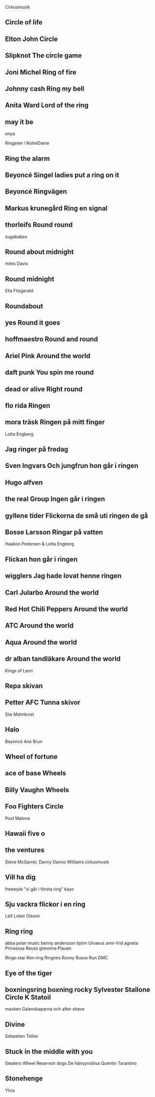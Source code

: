 Cirkusmusik

Circle
of
life
-
Elton
John
Circle
-
Slipknot
The
circle
game
-
Joni
Michel
Ring
of
fire
-
Johnny
cash
Ring
my
bell
-
Anita
Ward
Lord
of
the
ring
-
may
it
be
-
enya

Ringaren
i
NotreDame

Ring
the
alarm
-
Beyoncé
Singel
ladies
put
a
ring
on
it
-
Beyoncé
Ringvägen
-
Markus
krunegård
Ring
en
signal
-
thorleifs
Round
round
-
sugababes

Round
about
midnight
-
miles
Davis

Round
midnight
-
Ella
Fitzgerald

Roundabout
-
yes
Round
it
goes
-
hoffmaestro
Round
and
round
-
Ariel
Pink
Around
the
world
-
daft
punk
You
spin
me
round
-
dead
or
alive
Right
round
-
flo
rida
Ringen
-
mora
träsk
Ringen
på
mitt
finger
-
Lotta
Engberg

Jag
ringer
på
fredag
-
Sven
Ingvars
Och
jungfrun
hon
går
i
ringen
-
Hugo
alfven
-
the
real
Group
Ingen
går
i
ringen
-
gyllene
tider
Flickorna
de
små
uti
ringen
de
gå
-
Bosse
Larsson
Ringar
på
vatten
-
Haakon
Pedersen
&
Lotta
Engberg

Flickan
hon
går
i
ringen
-
wigglers
Jag
hade
lovat
henne
ringen
-
Carl
Jularbo
Around
the
world
-
Red
Hot
Chili
Peppers
Around
the
world
-
ATC
Around
the
world
-
Aqua
Around
the
world
-
dr
alban
tandläkare
Around
the
world
-
Kings
of
Leon

Repa
skivan
-
Petter
AFC
Tunna
skivor
-
Siw
Malmkvist


Halo
-
Beyoncé
Ane
Brun

Wheel
of
fortune
-
ace
of
base
Wheels
-
Billy
Vaughn
Wheels
-
Foo
Fighters
Circle
-
Post
Malone

Hawaii
five
o
-
the
ventures
-
Steve
McGarret,
Danny
Danno
Williams
cirkusmusik

Vill
ha
dig
-
freestyle
”vi
går
i
första
ring”
kayo

Sju
vackra
flickor
i
en
ring
-
Leif
Loket
Olsson

Ring
ring
-
abba
polar
music
benny
andersson
björn
Ulvaeus
anni-frid
agneta
Prinsessa
Reuss
grevinna
Plauen

Ringo
star
Ken
ring
Ringnes
Ronny
Russe
Run
DMC

Eye
of
the
tiger
-
boxningsring
boxning
rocky
Sylvester
Stallone
Circle
K
Statoil
-
macken
Galenskaparna
och
after
shave

Divine
-
Sébastien
Tellier

Stuck
in
the
middle
with
you
-
Stealers
Wheel
Reservoir
dogs
De
hänsynslösa
Quentin
Tarantino

Stonehenge
-
Ylvis